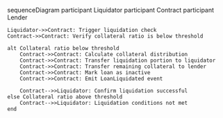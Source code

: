 sequenceDiagram
    participant Liquidator
    participant Contract
    participant Lender
    
    Liquidator->>Contract: Trigger liquidation check
    Contract->>Contract: Verify collateral ratio is below threshold
    
    alt Collateral ratio below threshold
        Contract->>Contract: Calculate collateral distribution
        Contract->>Contract: Transfer liquidation portion to liquidator
        Contract->>Contract: Transfer remaining collateral to lender
        Contract->>Contract: Mark loan as inactive
        Contract->>Contract: Emit LoanLiquidated event
        
        Contract-->>Liquidator: Confirm liquidation successful
    else Collateral ratio above threshold
        Contract-->>Liquidator: Liquidation conditions not met
    end